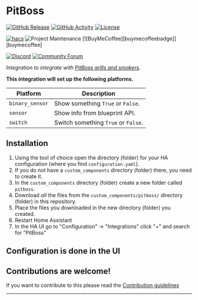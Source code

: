# PitBoss

[![GitHub Release][releases-shield]][releases]
[![GitHub Activity][commits-shield]][commits]
[![License][license-shield]](LICENSE)

[![hacs][hacsbadge]][hacs]
![Project Maintenance][maintenance-shield]
[![BuyMeCoffee][buymecoffeebadge]][buymecoffee]

[![Discord][discord-shield]][discord]
[![Community Forum][forum-shield]][forum]

_Integration to integrate with [PitBoss grills and smokers][pitboss]._

**This integration will set up the following platforms.**

Platform | Description
-- | --
`binary_sensor` | Show something `True` or `False`.
`sensor` | Show info from blueprint API.
`switch` | Switch something `True` or `False`.

## Installation

1. Using the tool of choice open the directory (folder) for your HA configuration (where you find `configuration.yaml`).
1. If you do not have a `custom_components` directory (folder) there, you need to create it.
1. In the `custom_components` directory (folder) create a new folder called `pitboss`.
1. Download _all_ the files from the `custom_components/pitboss/` directory (folder) in this repository.
1. Place the files you downloaded in the new directory (folder) you created.
1. Restart Home Assistant
1. In the HA UI go to "Configuration" -> "Integrations" click "+" and search for "PitBoss"

## Configuration is done in the UI

<!---->

## Contributions are welcome!

If you want to contribute to this please read the [Contribution guidelines](CONTRIBUTING.md)

***

[pitboss]: https://github.com/dknowles2/ha-pitboss
[commits-shield]: https://img.shields.io/github/commit-activity/y/dknowles2/ha-pitboss.svg?style=for-the-badge
[commits]: https://github.com/dknowles2/ha-pitboss/commits/main
[hacs]: https://github.com/hacs/integration
[hacsbadge]: https://img.shields.io/badge/HACS-Custom-orange.svg?style=for-the-badge
[discord]: https://discord.gg/Qa5fW2R
[discord-shield]: https://img.shields.io/discord/330944238910963714.svg?style=for-the-badge
[exampleimg]: example.png
[forum-shield]: https://img.shields.io/badge/community-forum-brightgreen.svg?style=for-the-badge
[forum]: https://community.home-assistant.io/
[license-shield]: https://img.shields.io/github/license/dknowles2/ha-pitboss.svg?style=for-the-badge
[maintenance-shield]: https://img.shields.io/badge/maintainer-David%20Knowles%20%40dknowles2-blue.svg?style=for-the-badge
[releases-shield]: https://img.shields.io/github/release/dknowles2/ha-pitboss.svg?style=for-the-badge
[releases]: https://github.com/dknowles2/ha-pitboss/releases
